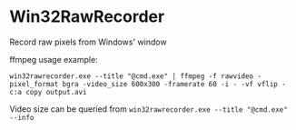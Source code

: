 # Win32RawRecorder
Record raw pixels from Windows' window


ffmpeg usage example:
```commandline
win32rawrecorder.exe --title "@cmd.exe" | ffmpeg -f rawvideo -pixel_format bgra -video_size 600x300 -framerate 60 -i - -vf vflip -c:a copy output.avi
```
Video size can be queried from `win32rawrecorder.exe --title "@cmd.exe" --info` 
